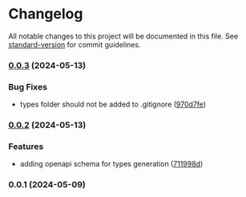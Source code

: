 # Changelog

All notable changes to this project will be documented in this file. See [standard-version](https://github.com/conventional-changelog/standard-version) for commit guidelines.

### [0.0.3](https://github.com/dohyper/schemas.hyper/compare/v0.0.2...v0.0.3) (2024-05-13)


### Bug Fixes

* types folder should not be added to .gitignore ([970d7fe](https://github.com/dohyper/schemas.hyper/commit/970d7fe8b1648a7be7b26669373c085327e90ab8))

### [0.0.2](https://github.com/dohyper/schemas.hyper/compare/v0.0.1...v0.0.2) (2024-05-13)


### Features

* adding openapi schema for types generation ([711998d](https://github.com/dohyper/schemas.hyper/commit/711998d9236aff1ecc3f216749e2c20cd44aa4ae))

### 0.0.1 (2024-05-09)
